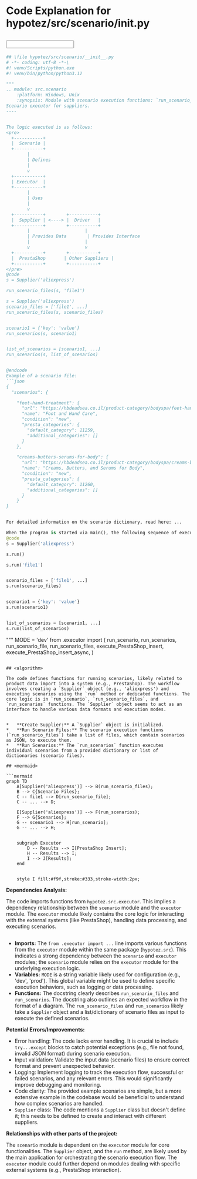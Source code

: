 # Code Explanation for hypotez/src/scenario/__init__.py

## <input code>

```python
## \file hypotez/src/scenario/__init__.py
# -*- coding: utf-8 -*-\
#! venv/Scripts/python.exe
#! venv/bin/python/python3.12

"""
.. module: src.scenario 
	:platform: Windows, Unix
	:synopsis: Module with scenario execution functions: `run_scenario_files`, `run_scenarios`  
Scenario executor for suppliers.
----


The logic executed is as follows:
<pre>
  +-----------+
  |  Scenario |
  +-----------+
        |
        | Defines
        |
        v
  +-----------+
  | Executor  |
  +-----------+
        |
        | Uses
        |
        v
  +-----------+        +-----------+
  |  Supplier | <----> |  Driver   |
  +-----------+        +-----------+
        |                     |
        | Provides Data        | Provides Interface
        |                     |
        v                     v
  +-----------+        +-----------+
  |  PrestaShop       | Other Suppliers |
  +-----------+        +-----------+
</pre>
@code
s = Supplier('aliexpress')

run_scenario_files(s, 'file1')

s = Supplier('aliexpress')
scenario_files = ['file1', ...]
run_scenario_files(s, scenario_files)


scenario1 = {'key': 'value'}
run_scenarios(s, scenario1)


list_of_scenarios = [scenario1, ...]
run_scenarios(s, list_of_scenarios)


@endcode
Example of a scenario file:
```json
{
  "scenarios": {

    "feet-hand-treatment": {
      "url": "https://hbdeadsea.co.il/product-category/bodyspa/feet-hand-treatment/",
      "name": "Foot and Hand Care",
      "condition": "new",
      "presta_categories": {
        "default_category": 11259,
        "additional_categories": []
      }
    },

    "creams-butters-serums-for-body": {
      "url": "https://hbdeadsea.co.il/product-category/bodyspa/creams-butters-serums-for-body/",
      "name": "Creams, Butters, and Serums for Body",
      "condition": "new",
      "presta_categories": {
        "default_category": 11260,
        "additional_categories": []
      }
    }
}
```
```python

For detailed information on the scenario dictionary, read here: ...

When the program is started via main(), the following sequence of execution occurs:
@code
s = Supplier('aliexpress')

s.run()

s.run('file1')


scenario_files = ['file1', ...]
s.run(scenario_files)


scenario1 = {'key': 'value'}
s.run(scenario1)


list_of_scenarios = [scenario1, ...]
s.run(list_of_scenarios)
```
"""
MODE = 'dev'
from .executor import (
    run_scenario, 
    run_scenarios, 
    run_scenario_file, 
    run_scenario_files, 
    execute_PrestaShop_insert, 
    execute_PrestaShop_insert_async,
)
```

## <algorithm>

The code defines functions for running scenarios, likely related to product data import into a system (e.g., PrestaShop). The workflow involves creating a `Supplier` object (e.g., 'aliexpress') and executing scenarios using the `run` method or dedicated functions. The core logic is in `run_scenario`, `run_scenario_files`, and `run_scenarios` functions. The `Supplier` object seems to act as an interface to handle various data formats and execution modes.


*   **Create Supplier:** A `Supplier` object is initialized.
*   **Run Scenario Files:** The scenario execution functions (`run_scenario_files`) take a list of files, which contain scenarios as JSON, to execute them.
*   **Run Scenarios:** The `run_scenarios` function executes individual scenarios from a provided dictionary or list of dictionaries (scenario files).

## <mermaid>

```mermaid
graph TD
    A[Supplier('aliexpress')] --> B(run_scenario_files);
    B --> C{Scenario Files};
    C -- file1 --> D[run_scenario_file];
    C -- ... --> D;
    
    E[Supplier('aliexpress')] --> F(run_scenarios);
    F --> G{Scenarios};
    G -- scenario1 --> H[run_scenario];
    G -- ... --> H;


    subgraph Executor
        D -- Results --> I[PrestaShop Insert];
        H -- Results --> I;
        I --> J[Results];
    end


    style I fill:#f9f,stroke:#333,stroke-width:2px;
```

**Dependencies Analysis:**

The code imports functions from `hypotez.src.executor`. This implies a dependency relationship between the `scenario` module and the `executor` module. The `executor` module likely contains the core logic for interacting with the external systems (like PrestaShop), handling data processing, and executing scenarios.

## <explanation>

*   **Imports:** The `from .executor import ...` line imports various functions from the `executor` module within the same package (`hypotez.src`). This indicates a strong dependency between the `scenario` and `executor` modules; the `scenario` module relies on the `executor` module for the underlying execution logic.
*   **Variables:** `MODE` is a string variable likely used for configuration (e.g., 'dev', 'prod'). This global variable might be used to define specific execution behaviors, such as logging or data processing.
*   **Functions:** The docstring clearly describes `run_scenario_files` and `run_scenarios`. The docstring also outlines an expected workflow in the format of a diagram. The `run_scenario_files` and `run_scenarios` likely take a `Supplier` object and a list/dictionary of scenario files as input to execute the defined scenarios.


**Potential Errors/Improvements:**

*   Error handling: The code lacks error handling. It is crucial to include `try...except` blocks to catch potential exceptions (e.g., file not found, invalid JSON format) during scenario execution.
*   Input validation: Validate the input data (scenario files) to ensure correct format and prevent unexpected behavior.
*   Logging: Implement logging to track the execution flow, successful or failed scenarios, and any relevant errors. This would significantly improve debugging and monitoring.
*   Code clarity: The provided example scenarios are simple, but a more extensive example in the codebase would be beneficial to understand how complex scenarios are handled.
*   `Supplier` class: The code mentions a `Supplier` class but doesn't define it; this needs to be defined to create and interact with different suppliers.

**Relationships with other parts of the project:**

The `scenario` module is dependent on the `executor` module for core functionalities. The `Supplier` object, and the `run` method, are likely used by the main application for orchestrating the scenario execution flow. The `executor` module could further depend on modules dealing with specific external systems (e.g., PrestaShop interaction).